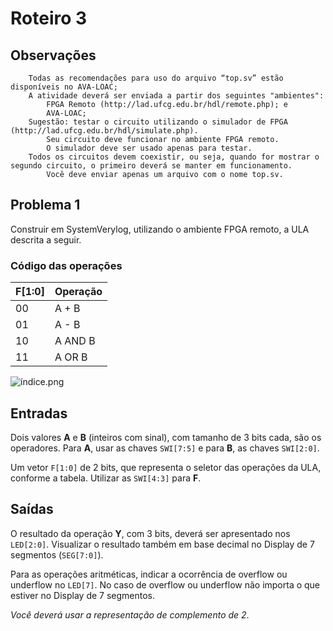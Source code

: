 # Roteiro 3

## Observações
```
    Todas as recomendações para uso do arquivo “top.sv” estão disponíveis no AVA-LOAC;
    A atividade deverá ser enviada a partir dos seguintes "ambientes":
        FPGA Remoto (http://lad.ufcg.edu.br/hdl/remote.php); e
        AVA-LOAC;
    Sugestão: testar o circuito utilizando o simulador de FPGA (http://lad.ufcg.edu.br/hdl/simulate.php).
        Seu circuito deve funcionar no ambiente FPGA remoto.
        O simulador deve ser usado apenas para testar.
    Todos os circuitos devem coexistir, ou seja, quando for mostrar o segundo circuito, o primeiro deverá se manter em funcionamento.
        Você deve enviar apenas um arquivo com o nome top.sv.
```
## Problema 1

Construir em SystemVerylog, utilizando o ambiente FPGA remoto, a ULA descrita a seguir.

### Código das operações 

| F[1:0] | Operação |
| -- | -- |
| 00 | A + B |
| 01 | A - B |
| 10 | A AND B |
| 11 | A OR B |

![índice.png](https://github.com/JVSMOTA/LOAC/blob/Roteiro3/imagens/%C3%ADndice.png?raw=true)

## Entradas

Dois valores **A** e **B** (inteiros com sinal), com tamanho de 3 bits cada, são os operadores. Para **A**, usar as chaves `SWI[7:5]` e para **B**, as chaves `SWI[2:0]`.

Um vetor `F[1:0]` de 2 bits, que representa o seletor das operações da ULA, conforme a tabela. Utilizar as `SWI[4:3]` para **F**.

## Saídas

O resultado da operação **Y**, com 3 bits, deverá ser apresentado nos `LED[2:0]`. Visualizar o resultado também em base decimal no Display de 7 segmentos (`SEG[7:0]`).

Para as operações aritméticas, indicar a ocorrência de overflow ou underflow no `LED[7]`. No caso de overflow ou underflow não importa o que estiver no Display de 7 segmentos.

_Você deverá usar a representação de complemento de 2_.